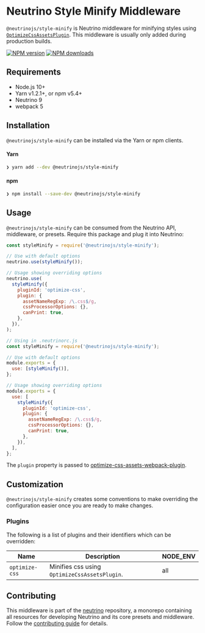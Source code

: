# Neutrino Style Minify Middleware

`@neutrinojs/style-minify` is Neutrino middleware for minifying styles using
[`OptimizeCssAssetsPlugin`](https://www.npmjs.com/package/optimize-css-assets-webpack-plugin).
This middleware is usually only added during production builds.

[![NPM version][npm-image]][npm-url] [![NPM downloads][npm-downloads]][npm-url]

## Requirements

- Node.js 10+
- Yarn v1.2.1+, or npm v5.4+
- Neutrino 9
- webpack 5

## Installation

`@neutrinojs/style-minify` can be installed via the Yarn or npm clients.

#### Yarn

```bash
❯ yarn add --dev @neutrinojs/style-minify
```

#### npm

```bash
❯ npm install --save-dev @neutrinojs/style-minify
```

## Usage

`@neutrinojs/style-minify` can be consumed from the Neutrino API, middleware, or
presets. Require this package and plug it into Neutrino:

```js
const styleMinify = require('@neutrinojs/style-minify');

// Use with default options
neutrino.use(styleMinify());

// Usage showing overriding options
neutrino.use(
  styleMinify({
    pluginId: 'optimize-css',
    plugin: {
      assetNameRegExp: /\.css$/g,
      cssProcessorOptions: {},
      canPrint: true,
    },
  }),
);
```

```js
// Using in .neutrinorc.js
const styleMinify = require('@neutrinojs/style-minify');

// Use with default options
module.exports = {
  use: [styleMinify()],
};

// Usage showing overriding options
module.exports = {
  use: [
    styleMinify({
      pluginId: 'optimize-css',
      plugin: {
        assetNameRegExp: /\.css$/g,
        cssProcessorOptions: {},
        canPrint: true,
      },
    }),
  ],
};
```

The `plugin` property is passed to
[optimize-css-assets-webpack-plugin](https://github.com/NMFR/optimize-css-assets-webpack-plugin#configuration).

## Customization

`@neutrinojs/style-minify` creates some conventions to make overriding the
configuration easier once you are ready to make changes.

### Plugins

The following is a list of plugins and their identifiers which can be
overridden:

| Name           | Description                                   | NODE_ENV |
| -------------- | --------------------------------------------- | -------- |
| `optimize-css` | Minifies css using `OptimizeCssAssetsPlugin`. | all      |

## Contributing

This middleware is part of the
[neutrino](https://github.com/neutrinojs/neutrino) repository, a monorepo
containing all resources for developing Neutrino and its core presets and
middleware. Follow the
[contributing guide](https://neutrinojs.org/contributing/) for details.

[npm-image]: https://img.shields.io/npm/v/@neutrinojs/style-minify.svg
[npm-downloads]: https://img.shields.io/npm/dt/@neutrinojs/style-minify.svg
[npm-url]: https://www.npmjs.com/package/@neutrinojs/style-minify

